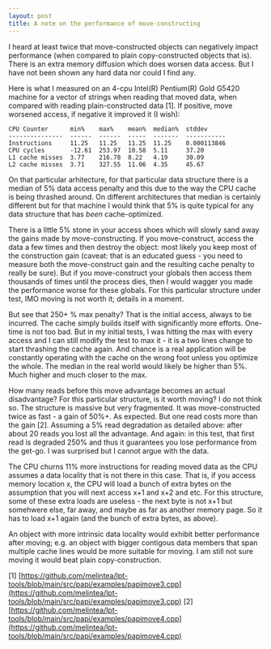 ```yaml
---
layout: post
title: A note on the performance of move-constructing
---
```


I heard at least twice that move-constructed objects can negatively impact performance (when compared to plain copy-constructed objects that is). There is an extra memory diffusion which does worsen data access. But I have not been shown any hard data nor could I find any.

Here is what I measured on an 4-cpu Intel(R) Pentium(R) Gold G5420 machine for a vector of strings when reading that moved data, when compared with reading plain-constructed data [1]. If positive, move worsened access, if negative it improved it (I wish):

    CPU Counter      min%    max%    mean%  median%  stddev     
    ---------------  ------  ------  -----  -------  -----------
    Instructions     11.25   11.25   11.25  11.25    0.000113846
    CPU cycles       -12.61  253.97  10.58  5.11     37.20      
    L1 cache misses  3.77    216.78  8.22   4.19     30.09      
    L2 cache misses  3.71    327.55  11.06  4.35     45.67      

On that particular arhitecture, for that particular data structure there is a median of 5% data access penalty and this due to the way the CPU cache is being thrashed around. On different architectures that median is certainly different but for that machine I would think that 5% is quite typical for any data structure that has *been* cache-optimized. 

There is a little 5% stone in your access shoes which will slowly sand away the gains made by move-constructing. If you move-construct, access the data a few times and then destroy the object: most likely you keep most of the construction gain (caveat: that is an educated guess - you need to measure both the move-construct gain and the resulting cache penalty to really be sure). But if you move-construct your globals then access them thousands of times until the process dies, then I would wagger you made the performance worse for these globals. For this particular structure under test, IMO moving is not worth it; details in a moment. 

But see that 250+ % max penalty? That is the initial access, always to be incurred. The cache simply builds itself with significantly more efforts. One-time is not too bad. But in my initial tests, I was hitting the max with every access and I can still modify the test to max it - it is a two lines change to start thrashing the cache again. And chance is a real application will be constantly operating with the cache on the wrong foot unless you optimize the whole. The median in the real world would likely be higher than 5%. Much higher and much closer to the max.

How many reads before this move advantage becomes an actual disadvantage? For this particular structure, is it worth moving? I do not think so. The structure is massive but very fragmented. It was move-constructed twice as fast - a gain of 50%+.  As expected.  But one read costs more than the gain [2]. Assuming a 5% read degradation as detailed above: after about 20 reads you lost all the advantage.  And again: in this test, that first read is degraded 250% and thus it guarantees you lose performance from the get-go. I was surprised but I cannot argue with the data.  

The CPU churns 11% more instructions for reading moved data as the CPU assumes a data locality that is not there in this case. That is, if you access memory location x, the CPU will load a bunch of extra bytes on the assumption that you will next access x+1 and x+2 and etc. For this structure, some of these extra loads are useless - the next byte is not x+1 but somehwere else, far away, and maybe as far as another memory page. So it has to load x+1 again (and the bunch of extra bytes, as above). 

An object with more intrinsic data locality would exhibit better performance after moving; e.g. an object with bigger contigous data members that span multiple cache lines would be more suitable for moving. I am still not sure moving it would beat plain copy-construction.

[1] [https://github.com/melintea/lpt-tools/blob/main/src/papi/examples/papimove3.cpp](https://github.com/melintea/lpt-tools/blob/main/src/papi/examples/papimove3.cpp)
[2] [https://github.com/melintea/lpt-tools/blob/main/src/papi/examples/papimove4.cpp](https://github.com/melintea/lpt-tools/blob/main/src/papi/examples/papimove4.cpp)
